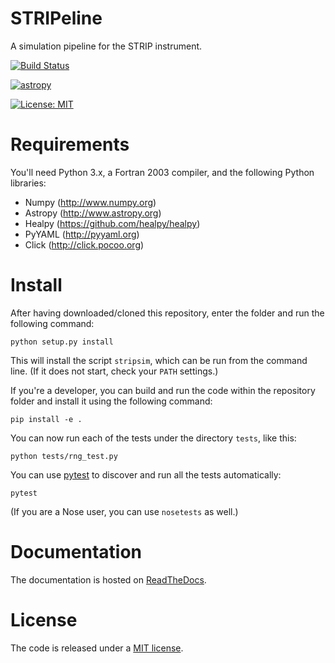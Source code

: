 # STRIPeline

A simulation pipeline for the STRIP instrument.

[![Build Status](https://travis-ci.org/ziotom78/stripeline.svg?branch=master)](https://travis-ci.org/ziotom78/stripeline)

[![astropy](http://img.shields.io/badge/powered%20by-AstroPy-orange.svg?style=flat)](http://www.astropy.org/)

[![License: MIT](https://img.shields.io/badge/License-MIT-yellow.svg)](https://opensource.org/licenses/MIT)


# Requirements

You'll need Python 3.x, a Fortran 2003 compiler, and the following Python
libraries:
- Numpy (http://www.numpy.org)
- Astropy (http://www.astropy.org)
- Healpy (https://github.com/healpy/healpy)
- PyYAML (http://pyyaml.org)
- Click (http://click.pocoo.org)


# Install

After having downloaded/cloned this repository, enter the folder and
run the following command:

    python setup.py install

This will install the script `stripsim`, which can be run from the
command line. (If it does not start, check your `PATH` settings.)

If you're a developer, you can build and run the code within the
repository folder and install it using the following command:

    pip install -e .

You can now run each of the tests under the directory `tests`, like
this:

    python tests/rng_test.py
    
You can use [pytest](http://docs.pytest.org/en/latest/) to discover
and run all the tests automatically:

    pytest

(If you are a Nose user, you can use `nosetests` as well.)


# Documentation

The documentation is hosted on [ReadTheDocs](http://stripeline.readthedocs.io).


# License

The code is released under a [MIT
license](https://github.com/ziotom78/stripeline/blob/master/LICENSE).
